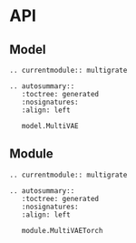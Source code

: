 # API

## Model

```{eval-rst}
.. currentmodule:: multigrate

```

```{eval-rst}
.. autosummary::
   :toctree: generated
   :nosignatures:
   :align: left

   model.MultiVAE
```

## Module

```{eval-rst}
.. currentmodule:: multigrate

```

```{eval-rst}
.. autosummary::
   :toctree: generated
   :nosignatures:
   :align: left

   module.MultiVAETorch
```
